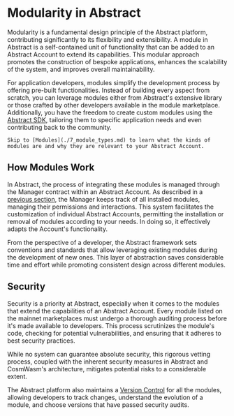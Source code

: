 # Modularity in Abstract

Modularity is a fundamental design principle of the Abstract platform, contributing significantly to its flexibility and
extensibility. A module in Abstract is a self-contained unit of functionality that can be added to an Abstract Account
to extend its capabilities. This modular approach promotes the construction of bespoke applications, enhances the
scalability of the system, and improves overall maintainability.

For application developers, modules simplify the development process by offering pre-built functionalities. Instead of
building every aspect from scratch, you can leverage modules either from Abstract's extensive library or those
crafted by other developers available in the module marketplace. Additionally, you have the freedom to create
custom modules using the [Abstract SDK](https://docs.rs/abstract-sdk/latest/abstract_sdk), tailoring them to specific
application needs and even contributing back to the community.

```admonish info
Skip to [Modules](./7_module_types.md) to learn what the kinds of modules are and why they are relevant to your Abstract Account.
```

## How Modules Work

In Abstract, the process of integrating these modules is managed through the Manager contract within an Abstract
Account. As described in a [previous section](4_architecture.md), the Manager keeps track of all installed modules,
managing their permissions and interactions. This system facilitates the customization of individual Abstract
Accounts, permitting the installation or removal of modules according to your needs. In doing so, it effectively
adapts the Account's functionality.

From the perspective of a developer, the Abstract framework sets conventions and standards that allow leveraging
existing modules during the development of new ones. This layer of abstraction saves considerable time and effort while
promoting consistent design across different modules.

## Security

Security is a priority at Abstract, especially when it comes to the modules that extend the capabilities of an Abstract
Account. Every module listed on the mainnet marketplaces must undergo a thorough auditing process before it's made
available to developers. This process scrutinizes the module's code, checking for potential vulnerabilities, and
ensuring that it adheres to best security practices.

While no system can guarantee absolute security, this rigorous vetting process, coupled with the inherent security
measures in Abstract and CosmWasm's architecture, mitigates potential risks to a considerable extent.

The Abstract platform also maintains a [Version Control](../5_platform/version_control.md) for all the modules, allowing
developers to track changes, understand the evolution of a module, and choose versions that have passed security audits. 
